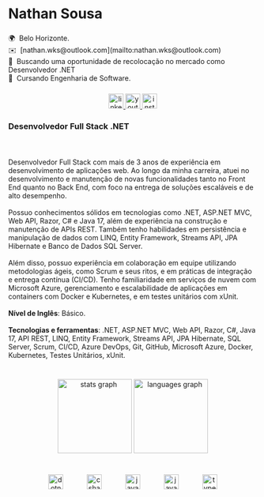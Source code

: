 <h1 align="left">Nathan Sousa</h1>

###

<p align="left">🌍  Belo Horizonte.<br>✉️  [nathan.wks@outlook.com](mailto:nathan.wks@outlook.com)<br>🚀  Buscando uma oportunidade de recolocação no mercado como Desenvolvedor .NET<br>🧠  Cursando Engenharia de Software.</p>

###

<div align="center">
  <a href="https://www.linkedin.com/in/nathansousa/" target="_blank">
    <img src="https://img.shields.io/static/v1?message=LinkedIn&logo=linkedin&label=&color=0077B5&logoColor=white&labelColor=&style=for-the-badge" height="30" alt="linkedin logo"  />
  </a>
  <a href="https://www.youtube.com/@nathanwalkers" target="_blank">
    <img src="https://img.shields.io/static/v1?message=Youtube&logo=youtube&label=&color=FF0000&logoColor=white&labelColor=&style=for-the-badge" height="30" alt="youtube logo"  />
  </a>
  <a href="https://www.instagram.com/nathan.walkers/" target="_blank">
    <img src="https://img.shields.io/static/v1?message=Instagram&logo=instagram&label=&color=E4405F&logoColor=white&labelColor=&style=for-the-badge" height="30" alt="instagram logo"  />
  </a>
</div>

###

<h3 align="left">Desenvolvedor Full Stack .NET</h3>

###

<br clear="both">

<p align="left">Desenvolvedor Full Stack com mais de 3 anos de experiência em desenvolvimento de aplicações web. Ao longo da minha carreira, atuei no desenvolvimento e manutenção de novas funcionalidades tanto no Front End quanto no Back End, com foco na entrega de soluções escaláveis e de alto desempenho.<br><br>Possuo conhecimentos sólidos em tecnologias como .NET, ASP.NET MVC, Web API, Razor, C# e Java 17, além de experiência na construção e manutenção de APIs REST. Também tenho habilidades em persistência e manipulação de dados com LINQ, Entity Framework, Streams API, JPA Hibernate e Banco de Dados SQL Server.<br><br>Além disso, possuo experiência em colaboração em equipe utilizando metodologias ágeis, como Scrum e seus ritos, e em práticas de integração e entrega contínua (CI/CD). Tenho familiaridade em serviços de nuvem com Microsoft Azure, gerenciamento e escalabilidade de aplicações em containers com Docker e Kubernetes, e em testes unitários com xUnit.<br><br><strong>Nível de Inglês</strong>: Básico.<br><br><strong>Tecnologias e ferramentas</strong>: .NET, ASP.NET MVC, Web API, Razor, C#, Java 17, API REST, LINQ, Entity Framework, Streams API, JPA Hibernate, SQL Server, Scrum, CI/CD, Azure DevOps, Git, GitHub, Microsoft Azure, Docker, Kubernetes, Testes Unitários, xUnit.</p>

###

<br clear="both">

<div align="center">
  <img src="https://github-readme-stats.vercel.app/api?username=sousanathan&hide_title=false&hide_rank=false&show_icons=true&include_all_commits=true&count_private=true&disable_animations=false&theme=dark&locale=pt-br&hide_border=true&order=1" height="150" alt="stats graph"  />
  <img src="https://github-readme-stats.vercel.app/api/top-langs?username=sousanathan&locale=pt-br&hide_title=false&layout=compact&card_width=320&langs_count=5&theme=dark&hide_border=true&order=2" height="150" alt="languages graph"  />
</div>

###

<br clear="both">

<div align="center">
  <img src="https://cdn.jsdelivr.net/gh/devicons/devicon/icons/dotnetcore/dotnetcore-original.svg" height="30" alt="dotnetcore logo"  />
  <img width="40" />
  <img src="https://cdn.jsdelivr.net/gh/devicons/devicon/icons/csharp/csharp-original.svg" height="30" alt="csharp logo"  />
  <img width="40" />
  <img src="https://cdn.jsdelivr.net/gh/devicons/devicon/icons/java/java-original.svg" height="30" alt="java logo"  />
  <img width="40" />
  <img src="https://cdn.jsdelivr.net/gh/devicons/devicon/icons/javascript/javascript-original.svg" height="30" alt="javascript logo"  />
  <img width="40" />
  <img src="https://cdn.jsdelivr.net/gh/devicons/devicon/icons/typescript/typescript-original.svg" height="30" alt="typescript logo"  />
</div>

###

